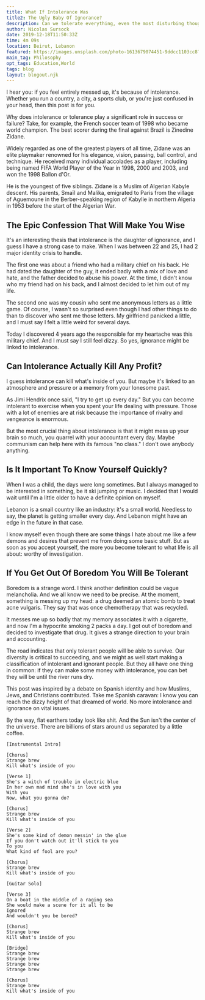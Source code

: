 ```yaml
---
title: What If Intolerance Was
title2: The Ugly Baby Of Ignorance?
description: Can we tolerate everything, even the most disturbing thoughts, stories or ideas? One striking insight was that the last time I was sober I couldn't tolerate anymore the mess.
author: Nicolas Sursock
date: 2019-12-18T11:50:33Z
time: 4m 09s
location: Beirut, Lebanon
featured: https://images.unsplash.com/photo-1613679074451-9ddcc1103cc8?ixlib=rb-1.2.1&ixid=MnwxMjA3fDB8MHxwaG90by1wYWdlfHx8fGVufDB8fHx8&auto=format&fit=crop&w=1080&q=80
main_tag: Philosophy
opt_tags: Education,World
tags: blog
layout: blogout.njk
---
```


I hear you: if you feel entirely messed up, it's because of intolerance. Whether you run a country, a city, a sports club, or you're just confused in your head, then this post is for you.

Why does intolerance or tolerance play a significant role in success or failure? Take, for example, the French soccer team of 1998 who became world champion. The best scorer during the final against Brazil is Zinedine Zidane.

Widely regarded as one of the greatest players of all time, Zidane was an elite playmaker renowned for his elegance, vision, passing, ball control, and technique. He received many individual accolades as a player, including being named FIFA World Player of the Year in 1998, 2000 and 2003, and won the 1998 Ballon d'Or.

He is the youngest of five siblings. Zidane is a Muslim of Algerian Kabyle descent. His parents, Smaïl and Malika, emigrated to Paris from the village of Aguemoune in the Berber-speaking region of Kabylie in northern Algeria in 1953 before the start of the Algerian War.

## The Epic Confession That Will Make You Wise

It's an interesting thesis that intolerance is the daughter of ignorance, and I guess I have a strong case to make. When I was between 22 and 25, I had 2 major identity crisis to handle.

The first one was about a friend who had a military chief on his back. He had dated the daughter of the guy, it ended badly with a mix of love and hate, and the father decided to abuse his power. At the time, I didn't know who my friend had on his back, and I almost decided to let him out of my life.

The second one was my cousin who sent me anonymous letters as a little game. Of course, I wasn't so surprised even though I had other things to do than to discover who sent me those letters. My girlfriend panicked a little, and I must say I felt a little weird for several days.

Today I discovered 4 years ago the responsible for my heartache was this military chief. And I must say I still feel dizzy. So yes, ignorance might be linked to intolerance.

## Can Intolerance Actually Kill Any Profit?

I guess intolerance can kill what's inside of you. But maybe it's linked to an atmosphere and pressure or a memory from your lonesome past.

As Jimi Hendrix once said, "I try to get up every day." But you can become intolerant to exercise when you spent your life dealing with pressure. Those with a lot of enemies are at risk because the importance of rivalry and vengeance is enormous.

But the most crucial thing about intolerance is that it might mess up your brain so much, you quarrel with your accountant every day. Maybe communism can help here with its famous "no class." I don't owe anybody anything.

## Is It Important To Know Yourself Quickly?

When I was a child, the days were long sometimes. But I always managed to be interested in something, be it ski jumping or music. I decided that I would wait until I'm a little older to have a definite opinion on myself.

Lebanon is a small country like an industry: it's a small world. Needless to say, the planet is getting smaller every day. And Lebanon might have an edge in the future in that case.

I know myself even though there are some things I hate about me like a few demons and desires that prevent me from doing some basic stuff. But as soon as you accept yourself, the more you become tolerant to what life is all about: worthy of investigation.

## If You Get Out Of Boredom You Will Be Tolerant

Boredom is a strange word. I think another definition could be vague melancholia. And we all know we need to be precise. At the moment, something is messing up my head: a drug deemed an atomic bomb to treat acne vulgaris. They say that was once chemotherapy that was recycled.

It messes me up so badly that my memory associates it with a cigarette, and now I'm a hypocrite smoking 2 packs a day. I got out of boredom and decided to investigate that drug. It gives a strange direction to your brain and accounting.

The road indicates that only tolerant people will be able to survive. Our diversity is critical to succeeding, and we might as well start making a classification of intolerant and ignorant people. But they all have one thing in common: if they can make some money with intolerance, you can bet they will be until the river runs dry.

This post was inspired by a debate on Spanish identity and how Muslims, Jews, and Christians contributed. Take me Spanish caravan: I know you can reach the dizzy height of that dreamed of world. No more intolerance and ignorance on vital issues.

By the way, flat earthers today look like shit. And the Sun isn't the center of the universe. There are billions of stars around us separated by a little coffee.

```
[Instrumental Intro]

[Chorus]
Strange brew
Kill what's inside of you

[Verse 1]
She's a witch of trouble in electric blue
In her own mad mind she's in love with you
With you
Now, what you gonna do?

[Chorus]
Strange brew
Kill what's inside of you

[Verse 2]
She's some kind of demon messin' in the glue
If you don't watch out it'll stick to you
To you
What kind of fool are you?

[Chorus]
Strange brew
Kill what's inside of you

[Guitar Solo]

[Verse 3]
On a boat in the middle of a raging sea
She would make a scene for it all to be
Ignored
And wouldn't you be bored?

[Chorus]
Strange brew
Kill what's inside of you

[Bridge]
Strange brew
Strange brew
Strange brew
Strange brew

[Chorus]
Strange brew
Kill what's inside of you
```
